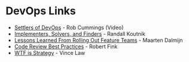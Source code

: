 # DevOps Links
* [Settlers of DevOps](https://youtu.be/woSoQq3UkAc) - Rob Cummings (Video)
* [Implementers, Solvers, and Finders](https://dev.to/rkoutnik/implementers-solvers-and-finders-3f7a) - Randall Koutnik
* [Lessons Learned From Rolling Out Feature Teams](https://hackernoon.com/lessons-learned-from-rolling-out-feature-teams-729b941027e5) - Maarten Dalmijn
* [Code Review Best Practices](https://medium.com/@palantir/code-review-best-practices-19e02780015f) - Robert Fink
* [WTF is Strategy](https://hackernoon.com/wtf-is-a-strategy-bcaa3fda9a31) - Vince Law